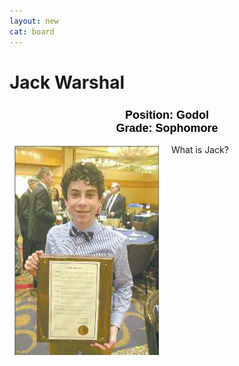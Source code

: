 ```yaml
---
layout: new
cat: board
---
```


<style>

h2 {
font-size: 18px;
color: Black;
font-family: Arial;
text-align: center;
}

div.maintext {
    -webkit-column-count: 2;
    -moz-column-count: 2;
    column-count: 2;
    margin: auto;
}

img {
    -webkit-column-span: 1;
    column-span: 1;
    display: block;
    margin: inherit;
    }

p {
    -webkit-column-span: 1;
    column-span: 1;
</style>


# Jack Warshal
<h2> Position: Godol <br>
Grade: Sophomore </h2>

<div class="maintext" style="max-width:540px;">
<img style="margin:auto; display:block; max-width:100%; max-height:100%" src="JackDay.png">
<p style="max-width: 235px;">What is Jack?</p>
</div>
